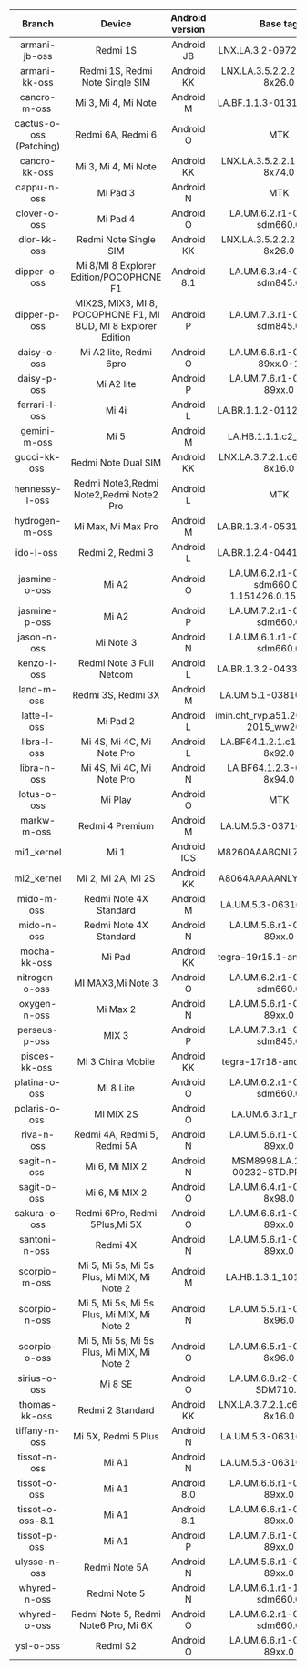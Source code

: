 | Branch | Device | Android version | Base tag | Link |
| :-: | :-: | :-: | :-: | :-: |
| armani-jb-oss | Redmi 1S | Android JB | LNX.LA.3.2-09720-8x26.0 | [armani-jb-oss](https://github.com/MiCode/Xiaomi_Kernel_OpenSource/tree/armani-jb-oss) |
| armani-kk-oss | Redmi 1S, Redmi Note Single SIM | Android KK | LNX.LA.3.5.2.2.2-00510-8x26.0 | [armani-kk-oss](https://github.com/MiCode/Xiaomi_Kernel_OpenSource/tree/armani-kk-oss) |
| cancro-m-oss | Mi 3, Mi 4, Mi Note | Android M | LA.BF.1.1.3-01310-8x74.0 | [cancro-m-oss](https://github.com/MiCode/Xiaomi_Kernel_OpenSource/tree/cancro-m-oss) |
| cactus-o-oss (Patching) | Redmi 6A, Redmi 6 | Android O | MTK | [cactus-o-oss] (https://github.com/MiCode/Xiaomi_Kernel_OpenSource/tree/cactus-o-oss) |
| cancro-kk-oss | Mi 3, Mi 4, Mi Note | Android KK | LNX.LA.3.5.2.2.1-04310-8x74.0 | [cancro-kk-oss](https://github.com/MiCode/Xiaomi_Kernel_OpenSource/tree/cancro-kk-oss) |
| cappu-n-oss | Mi Pad 3 | Android N | MTK | [cappu-n-oss](https://github.com/MiCode/Xiaomi_Kernel_OpenSource/tree/cappu-n-oss) |
| clover-o-oss | Mi Pad 4 | Android O | LA.UM.6.2.r1-08100-sdm660.0 | [clover-o-oss](https://github.com/MiCode/Xiaomi_Kernel_OpenSource/tree/clover-o-oss) |
| dior-kk-oss | Redmi Note Single SIM | Android KK | LNX.LA.3.5.2.2.2-00510-8x26.0 | [dior-kk-oss](https://github.com/MiCode/Xiaomi_Kernel_OpenSource/tree/dior-kk-oss) |
| dipper-o-oss | Mi 8/MI 8 Explorer Edition/POCOPHONE F1 | Android 8.1 | LA.UM.6.3.r4-03000-sdm845.0 | [dipper-o-oss](https://github.com/MiCode/Xiaomi_Kernel_OpenSource/tree/dipper-o-oss) |
| dipper-p-oss | MIX2S, MIX3, MI 8, POCOPHONE F1, MI 8UD, MI 8 Explorer Edition | Android P | LA.UM.7.3.r1-04500-sdm845.0 | [dipper-p-oss](https://github.com/MiCode/Xiaomi_Kernel_OpenSource/tree/dipper-p-oss) |
| daisy-o-oss | Mi A2 lite, Redmi 6pro | Android O | LA.UM.6.6.r1-07400-89xx.0-1 | [daisy-o-oss](https://github.com/MiCode/Xiaomi_Kernel_OpenSource/tree/daisy-o-oss) |
| daisy-p-oss | Mi A2 lite | Android P | LA.UM.7.6.r1-02800-89xx.0 | [daisy-p-oss](https://github.com/MiCode/Xiaomi_Kernel_OpenSource/tree/daisy-p-oss) |
| ferrari-l-oss | Mi 4i | Android L | LA.BR.1.1.2-01120-8x16.0 | [ferrari-l-oss](https://github.com/MiCode/Xiaomi_Kernel_OpenSource/tree/ferrari-l-oss) |
| gemini-m-oss | Mi 5 | Android M | LA.HB.1.1.1.c2_rb1035 | [gemini-m-oss](https://github.com/MiCode/Xiaomi_Kernel_OpenSource/tree/gemini-m-oss) |
| gucci-kk-oss | Redmi Note Dual SIM | Android KK | LNX.LA.3.7.2.1.c6-01400-8x16.0 | [gucci-kk-oss](https://github.com/MiCode/Xiaomi_Kernel_OpenSource/tree/gucci-kk-oss) |
| hennessy-l-oss | Redmi Note3,Redmi Note2,Redmi Note2 Pro | Android L | MTK | [hennessy-l-oss](https://github.com/MiCode/Xiaomi_Kernel_OpenSource/tree/hennessy-l-oss) |
| hydrogen-m-oss | Mi Max, Mi Max Pro | Android M | LA.BR.1.3.4-05310-8976.0 | [hydrogen-m-oss](https://github.com/MiCode/Xiaomi_Kernel_OpenSource/tree/hydrogen-m-oss) |
| ido-l-oss | Redmi 2, Redmi 3 | Android L | LA.BR.1.2.4-04410-8x16.0 | [ido-l-oss](https://github.com/MiCode/Xiaomi_Kernel_OpenSource/tree/ido-l-oss) |
| jasmine-o-oss| Mi A2 | Android O | LA.UM.6.2.r1-06100-sdm660.0-1.151426.0.156675.1 | [jasmine-o-oss](https://github.com/MiCode/Xiaomi_Kernel_OpenSource/tree/jasmine-o-oss) |
| jasmine-p-oss| Mi A2 | Android P | LA.UM.7.2.r1-04900-sdm660.0 | [jasmine-p-oss](https://github.com/MiCode/Xiaomi_Kernel_OpenSource/tree/jasmine-p-oss) |
| jason-n-oss | Mi Note 3 | Android N | LA.UM.6.1.r1-08100-sdm660.0 | [jason-n-oss](https://github.com/MiCode/Xiaomi_Kernel_OpenSource/tree/jason-n-oss) |
| kenzo-l-oss | Redmi Note 3 Full Netcom | Android L | LA.BR.1.3.2-04330-8976.0 | [kenzo-l-oss](https://github.com/MiCode/Xiaomi_Kernel_OpenSource/tree/kenzo-l-oss) |
| land-m-oss | Redmi 3S, Redmi 3X | Android M | LA.UM.5.1-03810-8x37.0 | [land-m-oss](https://github.com/MiCode/Xiaomi_Kernel_OpenSource/tree/land-m-oss) |
| latte-l-oss | Mi Pad 2 | Android L | imin.cht_rvp.a51.20150519-2015_ww20_b | [latte-l-oss](https://github.com/MiCode/Xiaomi_Kernel_OpenSource/tree/latte-l-oss) |
| libra-l-oss | Mi 4S, Mi 4C, Mi Note Pro | Android L | LA.BF64.1.2.1.c1-05310-8x92.0 | [libra-l-oss](https://github.com/MiCode/Xiaomi_Kernel_OpenSource/tree/libra-l-oss) |
| libra-n-oss | Mi 4S, Mi 4C, Mi Note Pro | Android N | LA.BF64.1.2.3-01110-8x94.0 | [libra-n-oss](https://github.com/MiCode/Xiaomi_Kernel_OpenSource/tree/libra-n-oss) |
| lotus-o-oss | Mi Play | Android O | MTK | [lotus-o-oss](https://github.com/MiCode/Xiaomi_Kernel_OpenSource/tree/lotus-o-oss) |
| markw-m-oss | Redmi 4 Premium | Android M | LA.UM.5.3-03710-89xx.0 | [markw-m-oss](https://github.com/MiCode/Xiaomi_Kernel_OpenSource/tree/markw-m-oss) |
| mi1_kernel | Mi 1 | Android ICS | M8260AAABQNLZA313065 | [mi1_kernel](https://github.com/MiCode/mi1_kernel) |
| mi2_kernel | Mi 2, Mi 2A, Mi 2S | Android KK | A8064AAAAANLYA103051 | [mi2_kernel](https://github.com/MiCode/mi2_kernel) |
| mido-m-oss | Redmi Note 4X Standard | Android M | LA.UM.5.3-06310-89xx.0 | [mido-m-oss](https://github.com/MiCode/Xiaomi_Kernel_OpenSource/tree/mido-m-oss) |
| mido-n-oss | Redmi Note 4X Standard | Android N | LA.UM.5.6.r1-02100-89xx.0 | [mido-n-oss](https://github.com/MiCode/Xiaomi_Kernel_OpenSource/tree/mido-n-oss) |
| mocha-kk-oss | Mi Pad | Android KK | tegra-19r15.1-android-4.4 | [mocha-kk-oss](https://github.com/MiCode/Xiaomi_Kernel_OpenSource/tree/mocha-kk-oss) |
| nitrogen-o-oss | MI MAX3,Mi Note 3 | Android O | LA.UM.6.2.r1-07400-sdm660.0 | [nitrogen-o-oss](https://github.com/MiCode/Xiaomi_Kernel_OpenSource/tree/nitrogen-o-oss) |
| oxygen-n-oss | Mi Max 2 | Android N | LA.UM.5.6.r1-01900-89xx.0 | [oxygen-n-oss](https://github.com/MiCode/Xiaomi_Kernel_OpenSource/tree/oxygen-n-oss) |
| perseus-p-oss | MIX 3 | Android P | LA.UM.7.3.r1-04500-sdm845.0 | [perseus-p-oss](https://github.com/MiCode/Xiaomi_Kernel_OpenSource/tree/perseus-p-oss) |
| pisces-kk-oss | Mi 3 China Mobile | Android KK | tegra-17r18-android-4.2 | [pisces-kk-oss](https://github.com/MiCode/Xiaomi_Kernel_OpenSource/tree/pisces-kk-oss) |
| platina-o-oss | MI 8 Lite | Android O | LA.UM.6.2.r1-07400-sdm660.0 | [platina-o-oss](https://github.com/MiCode/Xiaomi_Kernel_OpenSource/tree/platina-o-oss) |
| polaris-o-oss | Mi MIX 2S | Android O | LA.UM.6.3.r1_r00455 | [polaris-o-oss](https://github.com/MiCode/Xiaomi_Kernel_OpenSource/tree/polaris-o-oss) |
| riva-n-oss | Redmi 4A, Redmi 5, Redmi 5A | Android N | LA.UM.5.6.r1-05900-89xx.0 | [riva-n-oss](https://github.com/MiCode/Xiaomi_Kernel_OpenSource/tree/riva-n-oss) |
| sagit-n-oss | Mi 6, Mi MIX 2 | Android N | MSM8998.LA.1.1.r1-00232-STD.PROD-3 | [sagit-n-oss](https://github.com/MiCode/Xiaomi_Kernel_OpenSource/tree/sagit-n-oss) |
| sagit-o-oss | Mi 6, Mi MIX 2 | Android O | LA.UM.6.4.r1-04900-8x98.0 | [sagit-o-oss](https://github.com/MiCode/Xiaomi_Kernel_OpenSource/tree/sagit-o-oss) |
| sakura-o-oss | Redmi 6Pro, Redmi 5Plus,Mi 5X | Android O | LA.UM.6.6.r1-07400-89xx.0 | [sakura-o-oss](https://github.com/MiCode/Xiaomi_Kernel_OpenSource/tree/sakura-o-oss) |
| santoni-n-oss | Redmi 4X | Android N | LA.UM.5.6.r1-04600-89xx.0 | [santoni-n-oss](https://github.com/MiCode/Xiaomi_Kernel_OpenSource/tree/santoni-n-oss) |
| scorpio-m-oss | Mi 5, Mi 5s, Mi 5s Plus, Mi MIX, Mi Note 2 | Android M | LA.HB.1.3.1_101rb1275 | [scorpio-m-oss](https://github.com/MiCode/Xiaomi_Kernel_OpenSource/tree/scorpio-m-oss) |
| scorpio-n-oss | Mi 5, Mi 5s, Mi 5s Plus, Mi MIX, Mi Note 2 | Android N | LA.UM.5.5.r1-01800-8x96.0 | [scorpio-n-oss](https://github.com/MiCode/Xiaomi_Kernel_OpenSource/tree/scorpio-n-oss) |
| scorpio-o-oss | Mi 5, Mi 5s, Mi 5s Plus, Mi MIX, Mi Note 2 | Android O | LA.UM.6.5.r1-04300-8x96.0 | [scorpio-o-oss](https://github.com/MiCode/Xiaomi_Kernel_OpenSource/tree/scorpio-o-oss) |
| sirius-o-oss | Mi 8 SE | Android O | LA.UM.6.8.r2-00700-SDM710.0 | [sirius-o-oss](https://github.com/MiCode/Xiaomi_Kernel_OpenSource/tree/sirius-o-oss) |
| thomas-kk-oss | Redmi 2 Standard | Android KK | LNX.LA.3.7.2.1.c6-02400-8x16.0 | [thomas-kk-oss](https://github.com/MiCode/Xiaomi_Kernel_OpenSource/tree/thomas-kk-oss) |
| tiffany-n-oss | Mi 5X, Redmi 5 Plus | Android N | LA.UM.5.3-06310-89xx.0 | [tiffany-n-oss](https://github.com/MiCode/Xiaomi_Kernel_OpenSource/tree/tiffany-n-oss) |
| tissot-n-oss | Mi A1 | Android N | LA.UM.5.3-06310-89xx.0 | [tissot-n-oss](https://github.com/MiCode/Xiaomi_Kernel_OpenSource/tree/tissot-n-oss) |
| tissot-o-oss | Mi A1 | Android 8.0 | LA.UM.6.6.r1-04000-89xx.0 | [tissot-o-oss](https://github.com/MiCode/Xiaomi_Kernel_OpenSource/tree/tissot-o-oss) |
| tissot-o-oss-8.1 | Mi A1 | Android 8.1 | LA.UM.6.6.r1-08600-89xx.0 | [tissot-o-oss-8.1](https://github.com/MiCode/Xiaomi_Kernel_OpenSource/tree/tissot-o-oss-8.1) |
| tissot-p-oss | Mi A1 | Android P | LA.UM.7.6.r1-02800-89xx.0 | [tissot-p-oss](https://github.com/MiCode/Xiaomi_Kernel_OpenSource/tree/tissot-p-oss) |
| ulysse-n-oss | Redmi Note 5A | Android N | LA.UM.5.6.r1-04600-89xx.0 | [ulysse-n-oss](https://github.com/MiCode/Xiaomi_Kernel_OpenSource/tree/ulysse-n-oss) |
| whyred-n-oss | Redmi Note 5 | Android N | LA.UM.6.1.r1-11000-sdm660.0 | [whyred-n-oss](https://github.com/MiCode/Xiaomi_Kernel_OpenSource/tree/whyred-n-oss) |
| whyred-o-oss | Redmi Note 5, Redmi Note6 Pro, Mi 6X | Android O | LA.UM.6.2.r1-06100-sdm660.0 | [whyred-o-oss](https://github.com/MiCode/Xiaomi_Kernel_OpenSource/tree/whyred-o-oss) |
| ysl-o-oss | Redmi S2 | Android O | LA.UM.6.6.r1-06200-89xx.0 | [ysl-o-oss](https://github.com/MiCode/Xiaomi_Kernel_OpenSource/tree/ysl-o-oss) |
